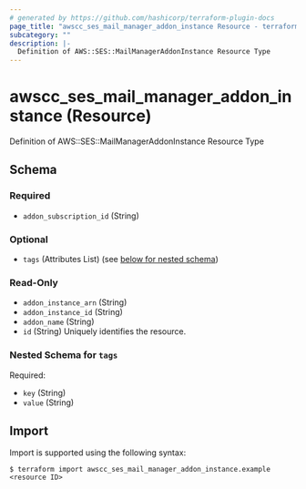 ```yaml
---
# generated by https://github.com/hashicorp/terraform-plugin-docs
page_title: "awscc_ses_mail_manager_addon_instance Resource - terraform-provider-awscc"
subcategory: ""
description: |-
  Definition of AWS::SES::MailManagerAddonInstance Resource Type
---
```


# awscc_ses_mail_manager_addon_instance (Resource)

Definition of AWS::SES::MailManagerAddonInstance Resource Type



<!-- schema generated by tfplugindocs -->
## Schema

### Required

- `addon_subscription_id` (String)

### Optional

- `tags` (Attributes List) (see [below for nested schema](#nestedatt--tags))

### Read-Only

- `addon_instance_arn` (String)
- `addon_instance_id` (String)
- `addon_name` (String)
- `id` (String) Uniquely identifies the resource.

<a id="nestedatt--tags"></a>
### Nested Schema for `tags`

Required:

- `key` (String)
- `value` (String)

## Import

Import is supported using the following syntax:

```shell
$ terraform import awscc_ses_mail_manager_addon_instance.example <resource ID>
```

